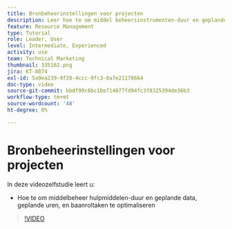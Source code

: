 ```yaml
---
title: Bronbeheerinstellingen voor projecten
description: Leer hoe te om middel beheersinstrumenten-duur en geplande data, geplande uren, en baanroltaken te optimaliseren.
feature: Resource Management
type: Tutorial
role: Leader, User
level: Intermediate, Experienced
activity: use
team: Technical Marketing
thumbnail: 335162.png
jira: KT-8874
exl-id: 5a9ea239-9f20-4ccc-9fc3-8a7e21178664
doc-type: video
source-git-commit: bbdf99c6bc1be714077fd94fc3f8325394de36b3
workflow-type: tm+mt
source-wordcount: '48'
ht-degree: 0%

---
```


# Bronbeheerinstellingen voor projecten

In deze videozelfstudie leert u:

* Hoe te om middelbeheer hulpmiddelen-duur en geplande data, geplande uren, en baanroltaken te optimaliseren

>[!VIDEO](https://video.tv.adobe.com/v/335162/?quality=12&learn=on&enablevpops=1)
